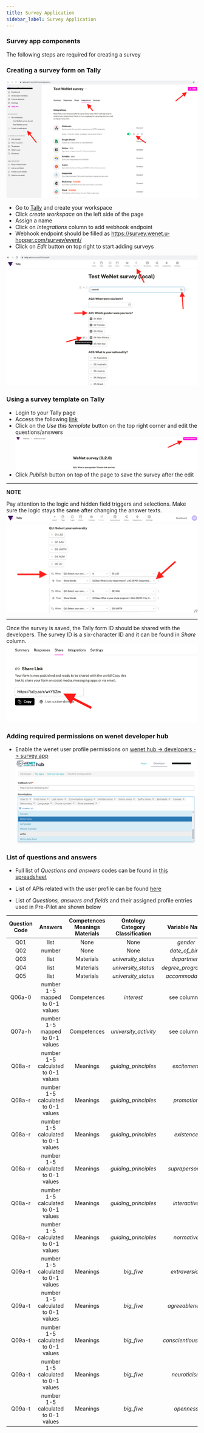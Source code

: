 ```yaml
---
title: Survey Application
sidebar_label: Survey Application
---
```



### Survey app components


The following steps are required for creating a survey 


### Creating a survey form on Tally

![Alt text](figures/tally1.png "Tally form")

* Go to [Tally](https://tally.so) and create your workspace
* Click *create workspace* on the left side of the page
* Assign a name
* Click on *Integrations* column to add webhook endpoint
* Webhook endpoint should be filled as https://survey.wenet.u-hopper.com/survey/event/
* Click on *Edit* button on top right to start adding surveys

![Alt text](figures/tally2.png "Tally form")

### Using a survey template on Tally

* Login to your Tally page
* Access the following [link](https://tally.so/templates/wenet-survey-app/63xdy3)
* Click on the *Use this template* button on the top right corner and edit the questions/answers 
![Alt text](figures/tally_template.png "Tally form")
* Click *Publish* button on top of the page to save the survey after the edit

---
**NOTE**

Pay attention to the logic and hidden field triggers and selections. Make sure the logic stays the same after changing the answer texts.
![Alt text](figures/tally_template2.png "Tally form")

---

<!-- 
### Editing a workspace on Tally

* Create a hidden text field written with _wenetId_ inside. This will help the survey app which user is currently logged in to the survey. If this field doesn't exist, survey will not work.
* Click on *plus* (+) button to add more survey questions and answers
* When adding a survey, question code and answer codes followed by a *colon* (:) must be written in the survey. For example, question code **A01:** must put before the quiestion **Which gender you were born?** Same goes for the answers following (**01: Male, 02: Female ...** etc.).
It's necessary to put the *Question and Answer* codes in the field, because wenet survey app reads the Tally survey answers as JSON data and parses it into the application questions using *Question and Answer codes* writtent in the field.
*Question and answer* codes can be found in [this spreadsheet](https://docs.google.com/spreadsheets/d/1SyTqCyAmXLVuIPa2CqOf4z7n8B1Qsv5O/edit#gid=1590011795)
* Survey should be created as a format of *question + following answers field types*. 
    ![Alt text](figures/tally3.png "Tally form")
    Following field types are supported in wenet-survey-app when creating a survey in Tally:
    * Multiple choice
    * Checkbox
    * Number
    * Date
    * Dropdown menu
    * Rating
    * Linear scale
* To create date type questions: use *Question + Date* field
* To create single choice from dropdown questions : use *Question + Dropdown* field
* To create questions with answers selectable from multiple numbers: use *Question + Linear scale* field
* To create questions: use *Question + Number* field 
* To create questions with multiple selectable answers: use *Question + Multiple choice* field.
* To create a question with answer range is hidden while unselected: For example, language field
    * First, create Question + Checkboxes field, with a code Q07: included in the question field
    * Add language options including the [language and its proficiency codes](https://docs.google.com/spreadsheets/d/1SyTqCyAmXLVuIPa2CqOf4z7n8B1Qsv5O/edit#gid=1590011795)
    * Add *Question + Dropdown* field for every language input and it's level of proficiency (with their code) and make it *hidden*.
    ![Alt text](figures/tally5.png "Tally form")
    * Add Conditional logic field following the example.
    The logic should trigger when the language field is seleced from the checkbox, enable the corresponding Question + Dropdown (language code + level code) field from the field Q07.
    Complete the logic and hidden fields for all given languages.
    ![Alt text](figures/tally4.png "Tally form")
    ![Alt text](figures/tally6.png "Tally form")
* Click *Publish* button on top of the page to save the survey. 
-->

Once the survey is saved, the Tally form ID should be shared with the developers.
The survey ID is a six-character ID and it can be found in *Share* column.
![Alt text](figures/tally_id.png "Tally form")



### Adding required permissions on wenet developer hub

* Enable the wenet user profile permissions on [wenet hub -> developers -> survey app](https://wenet.u-hopper.com/dev/hub/frontend/developer/index)
![Alt text](figures/wenet1.png "wenet permissions")


### List of questions and answers
* Full list of *Questions and answers* codes can be found in [this spreadsheet](https://docs.google.com/spreadsheets/d/1SyTqCyAmXLVuIPa2CqOf4z7n8B1Qsv5O/edit#gid=1590011795)
* List of APIs related with the user profile can be found [here](https://swagger.u-hopper.com/?url=https://bitbucket.org/wenet/wenet-components-documentation/raw/master/sources/wenet-profile_manager-openapi.yaml)

* List of *Questions, answers and fields* and their assigned profile entries used in Pre-Pilot are shown below


| Question Code |               Answers               | Competences Meanings Materials | Ontology Category Classification |                                                 Variable Name                                                |
|:-------------:|:-----------------------------------:|:------------------------------:|:--------------------------------:|:------------------------------------------------------------------------------------------------------------:|
|      Q01      |                 list                |              None              |               None               |                                                   *gender*                                                   |
|      Q02      |                number               |              None              |               None               |                                                *date_of_birth*                                               |
|      Q03      |                 list                |            Materials           |        *university_status*       |                                                 *department*                                                 |
|      Q04      |                 list                |            Materials           |        *university_status*       |                                              *degree_programme*                                              |
|      Q05      |                 list                |            Materials           |        *university_status*       |                                                *accommodation*                                               |
|     Q06a-0    |   number 1-5 mapped to 0-1 values   |           Competences          |            *interest*            | see column [G](https://docs.google.com/spreadsheets/d/1SyTqCyAmXLVuIPa2CqOf4z7n8B1Qsv5O/edit#gid=1590011795) |
|     Q07a-h    |   number 1-5 mapped to 0-1 values   |           Competences          |       *university_activity*      | see column [G](https://docs.google.com/spreadsheets/d/1SyTqCyAmXLVuIPa2CqOf4z7n8B1Qsv5O/edit#gid=1590011795) |
|     Q08a-r    | number 1-5 calculated to 0-1 values |            Meanings            |       *guiding_principles*       |                                                 *excitement*                                                 |
|     Q08a-r    | number 1-5 calculated to 0-1 values |            Meanings            |       *guiding_principles*       |                                                  *promotion*                                                 |
|     Q08a-r    | number 1-5 calculated to 0-1 values |            Meanings            |       *guiding_principles*       |                                                  *existence*                                                 |
|     Q08a-r    | number 1-5 calculated to 0-1 values |            Meanings            |       *guiding_principles*       |                                                *suprapersonal*                                               |
|     Q08a-r    | number 1-5 calculated to 0-1 values |            Meanings            |       *guiding_principles*       |                                                 *interactive*                                                |
|     Q08a-r    | number 1-5 calculated to 0-1 values |            Meanings            |       *guiding_principles*       |                                                  *normative*                                                 |
|     Q09a-t    | number 1-5 calculated to 0-1 values |            Meanings            |            *big_five*            |                                                *extraversion*                                                |
|     Q09a-t    | number 1-5 calculated to 0-1 values |            Meanings            |            *big_five*            |                                                *agreeableness*                                               |
|     Q09a-t    | number 1-5 calculated to 0-1 values |            Meanings            |            *big_five*            |                                              *conscientiousness*                                             |
|     Q09a-t    | number 1-5 calculated to 0-1 values |            Meanings            |            *big_five*            |                                                 *neuroticism*                                                |
|     Q09a-t    | number 1-5 calculated to 0-1 values |            Meanings            |            *big_five*            |                                                  *openness*                                                  |